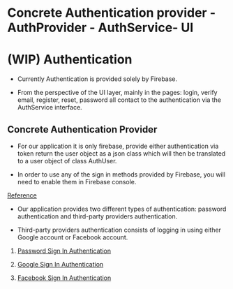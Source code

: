 # Concrete Authentication provider - AuthProvider - AuthService- UI
# (WIP) Authentication 

- Currently Authentication is provided solely by Firebase. 

- From the perspective of the UI layer, mainly in the pages: login, verify email,
register, reset, password all contact to the authentication via the AuthService
interface.

## Concrete Authentication Provider
- For our application it is only firebase, provide either authentication via token
return the user object as a json class which will then be translated to a user object of class AuthUser. 

- In order to use any of the sign in methods provided by Firebase, you will need to enable them in Firebase console.

[Reference](https://firebase.google.com/docs/auth/android/firebaseui)

- Our application provides two different types of authentication: password authentication and third-party providers authentication. 

- Third-party providers authentication consists of logging in using either Google account or Facebook account.

1. [Password Sign In Authentication](./documentation/password_authentication.md) 

2. [Google Sign In Authentication](./documentation/google_authentication.md) 

3. [Facebook Sign In Authentication](./documentation/facebook_authentication.md) 

